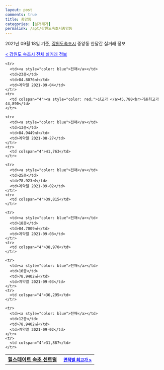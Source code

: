 ```yaml
---
layout: post
comments: true
title: 중앙동
categories: [실거래가]
permalink: /apt/강원도속초시중앙동
---
```


2021년 09월 18일 기준, <a href="/apt/강원도속초시">강원도속초시</a> 중앙동 한달간 실거래 정보

<a style="color: blue;" href="/apt/강원도속초시">< 강원도 속초시 전체 실거래 정보</a>
<!---- start ---->
<table>
  <tr>
    <td colspan="4" style="font-weight: bold;"><a href="/apt/강원도속초시중앙동힐스테이트속초센트럴">힐스테이트 속초 센트럴</a> &nbsp;&nbsp;&nbsp; <a style="color: blue; font-size: smaller;" href="/apt/강원도속초시중앙동힐스테이트속초센트럴">면적별 최고가 ></a></td>
  </tr>
    
    <tr>
      <td><a style="color: blue">전매</a></td>
      <td>23층</td>
      <td>84.8076㎡</td>
      <td>계약일 2021-09-04</td>
    </tr>
    <tr>
      <td colspan="4"><a style="color: red;">신고가 </a>45,780<br>기존최고가 44,890</td>
    </tr>
      
    <tr>
      <td><a style="color: blue">전매</a></td>
      <td>13층</td>
      <td>84.9449㎡</td>
      <td>계약일 2021-08-27</td>
    </tr>
    <tr>
      <td colspan="4">41,763</td>
    </tr>
      
    <tr>
      <td><a style="color: blue">전매</a></td>
      <td>25층</td>
      <td>78.923㎡</td>
      <td>계약일 2021-09-02</td>
    </tr>
    <tr>
      <td colspan="4">39,815</td>
    </tr>
      
    <tr>
      <td><a style="color: blue">전매</a></td>
      <td>18층</td>
      <td>84.7009㎡</td>
      <td>계약일 2021-09-08</td>
    </tr>
    <tr>
      <td colspan="4">38,970</td>
    </tr>
      
    <tr>
      <td><a style="color: blue">전매</a></td>
      <td>10층</td>
      <td>78.9402㎡</td>
      <td>계약일 2021-09-03</td>
    </tr>
    <tr>
      <td colspan="4">36,295</td>
    </tr>
      
    <tr>
      <td><a style="color: blue">전매</a></td>
      <td>12층</td>
      <td>78.9402㎡</td>
      <td>계약일 2021-09-02</td>
    </tr>
    <tr>
      <td colspan="4">31,887</td>
    </tr>
      
</table>
<!---- end ---->
    